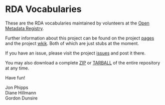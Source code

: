 # RDA Vocabularies

These are the RDA vocabularies maintained by volunteers at the [Open Metadata Registry](http://metadataregistry.org).

Further information about this project can be found on the project [pages](http://rdvocab.github.com/RDA-Vocabularies/) and the project [wkik](https://github.com/RDVocab/RDA-Vocabularies/wiki). Both of which are just stubs at the moment.

If you have an issue, please visit the project [issues](https://github.com/RDVocab/RDA-Vocabularies/issues) and post it there.

You may also download a complete [ZIP](https://github.com/RDVocab/RDA-Vocabularies/zipball/master) or [TARBALL](https://github.com/RDVocab/RDA-Vocabularies/tarball/master) of the entire repository at any time.

Have fun!

Jon Phipps   
Diane Hillmann   
Gordon Dunsire   

